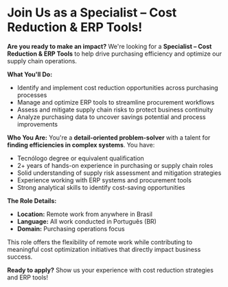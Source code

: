 # Join Us as a Specialist – Cost Reduction & ERP Tools!

**Are you ready to make an impact?** We're looking for a **Specialist – Cost Reduction & ERP Tools** to help drive purchasing efficiency and optimize our supply chain operations.

**What You'll Do:**
- Identify and implement cost reduction opportunities across purchasing processes
- Manage and optimize ERP tools to streamline procurement workflows
- Assess and mitigate supply chain risks to protect business continuity
- Analyze purchasing data to uncover savings potential and process improvements

**Who You Are:**
You're a **detail-oriented problem-solver** with a talent for **finding efficiencies in complex systems**. You have:
- Tecnólogo degree or equivalent qualification
- 2+ years of hands-on experience in purchasing or supply chain roles
- Solid understanding of supply risk assessment and mitigation strategies
- Experience working with ERP systems and procurement tools
- Strong analytical skills to identify cost-saving opportunities

**The Role Details:**
- **Location:** Remote work from anywhere in Brasil
- **Language:** All work conducted in Português (BR)
- **Domain:** Purchasing operations focus

This role offers the flexibility of remote work while contributing to meaningful cost optimization initiatives that directly impact business success.

**Ready to apply?** Show us your experience with cost reduction strategies and ERP tools!